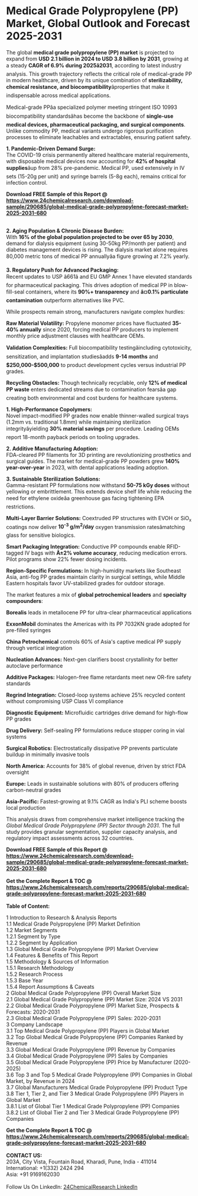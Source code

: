 <h1>Medical Grade Polypropylene (PP) Market, Global Outlook and Forecast 2025-2031</h1><p>The global <strong>medical grade polypropylene (PP) market</strong> is projected to expand from <strong>USD 2.1 billion in 2024 to USD 3.8 billion by 2031</strong>, growing at a steady <strong>CAGR of 6.9% during 2025â2031</strong>, according to latest industry analysis. This growth trajectory reflects the critical role of medical-grade PP in modern healthcare, driven by its unique combination of <strong>sterilizability, chemical resistance, and biocompatibility</strong>âproperties that make it indispensable across medical applications.</p><p>Medical-grade PPâa specialized polymer meeting stringent ISO 10993 biocompatibility standardsâhas become the backbone of <strong>single-use medical devices, pharmaceutical packaging, and surgical components</strong>. Unlike commodity PP, medical variants undergo rigorous purification processes to eliminate leachables and extractables, ensuring patient safety.</p><p><strong>1. Pandemic-Driven Demand Surge:</strong><br>
The COVID-19 crisis permanently altered healthcare material requirements, with disposable medical devices now accounting for <strong>42% of hospital supplies</strong>âup from 28% pre-pandemic. Medical PP, used extensively in IV sets (15-20g per unit) and syringe barrels (5-8g each), remains critical for infection control.</p><div><b>Download FREE Sample of this Report @ 
            <a href="https://www.24chemicalresearch.com/download-sample/290685/global-medical-grade-polypropylene-forecast-market-2025-2031-680">
            https://www.24chemicalresearch.com/download-sample/290685/global-medical-grade-polypropylene-forecast-market-2025-2031-680</a></b></div><br><p><strong>2. Aging Population &amp; Chronic Disease Burden:</strong><br>
With <strong>16% of the global population projected to be over 65 by 2030</strong>, demand for dialysis equipment (using 30-50kg PP/month per patient) and diabetes management devices is rising. The dialysis market alone requires 80,000 metric tons of medical PP annuallyâa figure growing at 7.2% yearly.</p><p><strong>3. Regulatory Push for Advanced Packaging:</strong><br>
Recent updates to USP ã661ã and EU GMP Annex 1 have elevated standards for pharmaceutical packaging. This drives adoption of medical PP in blow-fill-seal containers, where its <strong>90%+ transparency</strong> and <strong>â¤0.1% particulate contamination</strong> outperform alternatives like PVC.</p><p>While prospects remain strong, manufacturers navigate complex hurdles:</p><p><strong>Raw Material Volatility:</strong> Propylene monomer prices have fluctuated <strong>35-40% annually</strong> since 2020, forcing medical PP producers to implement monthly price adjustment clauses with healthcare OEMs.</p><p><strong>Validation Complexities:</strong> Full biocompatibility testingâincluding cytotoxicity, sensitization, and implantation studiesâadds <strong>9-14 months</strong> and <strong>$250,000-$500,000</strong> to product development cycles versus industrial PP grades.</p><p><strong>Recycling Obstacles:</strong> Though technically recyclable, only <strong>12% of medical PP waste</strong> enters dedicated streams due to contamination fearsâa gap creating both environmental and cost burdens for healthcare systems.</p><p><strong>1. High-Performance Copolymers:</strong><br>
Novel impact-modified PP grades now enable thinner-walled surgical trays (1.2mm vs. traditional 1.8mm) while maintaining sterilization integrityâyielding <strong>30% material savings</strong> per procedure. Leading OEMs report 18-month payback periods on tooling upgrades.</p><p><strong>2. Additive Manufacturing Adoption:</strong><br>
FDA-cleared PP filaments for 3D printing are revolutionizing prosthetics and surgical guides. The market for medical-grade PP powders grew <strong>140% year-over-year</strong> in 2023, with dental applications leading adoption.</p><p><strong>3. Sustainable Sterilization Solutions:</strong><br>
Gamma-resistant PP formulations now withstand <strong>50-75 kGy doses</strong> without yellowing or embrittlement. This extends device shelf life while reducing the need for ethylene oxideâa greenhouse gas facing tightening EPA restrictions.</p><p><strong>Multi-Layer Barrier Solutions:</strong> Coextruded PP structures with EVOH or SiO<sub>x</sub> coatings now deliver <strong>10<sup>-3</sup> g/m<sup>2</sup>/day</strong> oxygen transmission ratesâmatching glass for sensitive biologics.</p><p><strong>Smart Packaging Integration:</strong> Conductive PP compounds enable RFID-tagged IV bags with <strong>Â±2% volume accuracy</strong>, reducing medication errors. Pilot programs show 22% fewer dosing incidents.</p><p><strong>Region-Specific Formulations:</strong> In high-humidity markets like Southeast Asia, anti-fog PP grades maintain clarity in surgical settings, while Middle Eastern hospitals favor UV-stabilized grades for outdoor storage.</p><p>The market features a mix of <strong>global petrochemical leaders</strong> and <strong>specialty compounders</strong>:</p><p><strong>Borealis</strong> leads in metallocene PP for ultra-clear pharmaceutical applications</p><p><strong>ExxonMobil</strong> dominates the Americas with its PP 7032KN grade adopted for pre-filled syringes</p><p><strong>China Petrochemical</strong> controls 60% of Asia's captive medical PP supply through vertical integration</p><p><strong>Nucleation Advances:</strong> Next-gen clarifiers boost crystallinity for better autoclave performance</p><p><strong>Additive Packages:</strong> Halogen-free flame retardants meet new OR-fire safety standards</p><p><strong>Regrind Integration:</strong> Closed-loop systems achieve 25% recycled content without compromising USP Class VI compliance</p><p><strong>Diagnostic Equipment:</strong> Microfluidic cartridges drive demand for high-flow PP grades</p><p><strong>Drug Delivery:</strong> Self-sealing PP formulations reduce stopper coring in vial systems</p><p><strong>Surgical Robotics:</strong> Electrostatically dissipative PP prevents particulate buildup in minimally invasive tools</p><p><strong>North America:</strong> Accounts for 38% of global revenue, driven by strict FDA oversight</p><p><strong>Europe:</strong> Leads in sustainable solutions with 80% of producers offering carbon-neutral grades</p><p><strong>Asia-Pacific:</strong> Fastest-growing at 9.1% CAGR as India's PLI scheme boosts local production</p><p>This analysis draws from comprehensive market intelligence tracking the <em>Global Medical Grade Polypropylene (PP) Sector through 2031</em>. The full study provides granular segmentation, supplier capacity analysis, and regulatory impact assessments across 32 countries.</p><div><b>Download FREE Sample of this Report @ 
            <a href="https://www.24chemicalresearch.com/download-sample/290685/global-medical-grade-polypropylene-forecast-market-2025-2031-680">
            https://www.24chemicalresearch.com/download-sample/290685/global-medical-grade-polypropylene-forecast-market-2025-2031-680</a></b></div><br><div><b>Get the Complete Report & TOC @ 
            <a href="https://www.24chemicalresearch.com/reports/290685/global-medical-grade-polypropylene-forecast-market-2025-2031-680">
            https://www.24chemicalresearch.com/reports/290685/global-medical-grade-polypropylene-forecast-market-2025-2031-680</a></b></div><br>
            <b>Table of Content:</b><p>1 Introduction to Research & Analysis Reports<br />
 1.1 Medical Grade Polypropylene (PP) Market Definition<br />
 1.2 Market Segments<br />
 1.2.1 Segment by Type<br />
 1.2.2 Segment by Application<br />
 1.3 Global Medical Grade Polypropylene (PP) Market Overview<br />
 1.4 Features & Benefits of This Report<br />
 1.5 Methodology & Sources of Information<br />
 1.5.1 Research Methodology<br />
 1.5.2 Research Process<br />
 1.5.3 Base Year<br />
 1.5.4 Report Assumptions & Caveats<br />
2 Global Medical Grade Polypropylene (PP) Overall Market Size<br />
 2.1 Global Medical Grade Polypropylene (PP) Market Size: 2024 VS 2031<br />
 2.2 Global Medical Grade Polypropylene (PP) Market Size, Prospects & Forecasts: 2020-2031<br />
 2.3 Global Medical Grade Polypropylene (PP) Sales: 2020-2031<br />
3 Company Landscape<br />
 3.1 Top Medical Grade Polypropylene (PP) Players in Global Market<br />
 3.2 Top Global Medical Grade Polypropylene (PP) Companies Ranked by Revenue<br />
 3.3 Global Medical Grade Polypropylene (PP) Revenue by Companies<br />
 3.4 Global Medical Grade Polypropylene (PP) Sales by Companies<br />
 3.5 Global Medical Grade Polypropylene (PP) Price by Manufacturer (2020-2025)<br />
 3.6 Top 3 and Top 5 Medical Grade Polypropylene (PP) Companies in Global Market, by Revenue in 2024<br />
 3.7 Global Manufacturers Medical Grade Polypropylene (PP) Product Type<br />
 3.8 Tier 1, Tier 2, and Tier 3 Medical Grade Polypropylene (PP) Players in Global Market<br />
 3.8.1 List of Global Tier 1 Medical Grade Polypropylene (PP) Companies<br />
 3.8.2 List of Global Tier 2 and Tier 3 Medical Grade Polypropylene (PP) Companies</p><div><b>Get the Complete Report & TOC @ 
            <a href="https://www.24chemicalresearch.com/reports/290685/global-medical-grade-polypropylene-forecast-market-2025-2031-680">
            https://www.24chemicalresearch.com/reports/290685/global-medical-grade-polypropylene-forecast-market-2025-2031-680</a></b></div><br><b>CONTACT US:</b><br>
            203A, City Vista, Fountain Road, Kharadi, Pune, India - 411014<br>
            International: +1(332) 2424 294<br>
            Asia: +91 9169162030 <br><br>
            Follow Us On LinkedIn: <a href="https://www.linkedin.com/company/24chemicalresearch/">24ChemicalResearch LinkedIn</a>